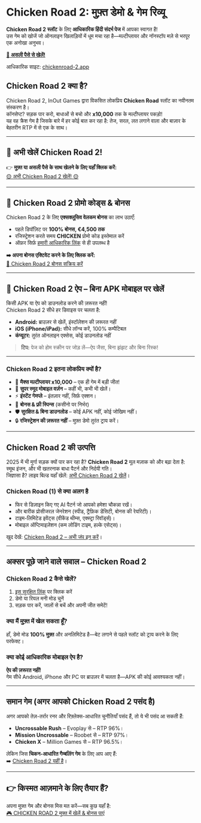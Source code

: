 # Chicken Road 2: मुफ़्त डेमो & गेम रिव्यू

**Chicken Road 2 स्लॉट** के लिए **आधिकारिक हिंदी संदर्भ पेज** में आपका स्वागत है!  
उस गेम को खोजें जो ऑनलाइन खिलाड़ियों में धूम मचा रहा है—मल्टीप्लायर और नॉनस्टॉप मज़े से भरपूर एक अनोखा अनुभव।

**[🐔 असली पैसे से खेलें!](https://chickenroad-2.app/redirect-chicken-road-2/)**

आधिकारिक साइट: [chickenroad-2.app](https://chickenroad-2.app/en/)

## Chicken Road 2 क्या है?

Chicken Road 2, InOut Games द्वारा विकसित लोकप्रिय **Chicken Road** स्लॉट का नवीनतम संस्करण है।  
कॉनसेप्ट? सड़क पार करो, बाधाओं से बचो और **x10,000** तक के मल्टीप्लायर पकड़ो!  
यह वह क्रैश गेम है जिसके बारे में हर कोई बात कर रहा है: तेज, सरल, लत लगाने वाला और बाज़ार के बेहतरीन RTP में से एक के साथ।

---

## 🚀 अभी खेलें Chicken Road 2!

👉 **मुफ़्त या असली पैसे के साथ खेलने के लिए यहाँ क्लिक करें:**  
[🟡 अभी Chicken Road 2 खेलें! 🟡](https://chickenroad-2.app/redirect-chicken-road-2/)

---

## 🎁 Chicken Road 2 प्रोमो कोड्स & बोनस

Chicken Road 2 के लिए **एक्सक्लूसिव वेलकम बोनस** का लाभ उठाएँ:

- पहले डिपॉज़िट पर **100% बोनस, €4,500 तक**  
- रजिस्ट्रेशन करते समय **CHICKEN** प्रोमो कोड इस्तेमाल करें  
- ऑफ़र सिर्फ़ [हमारी आधिकारिक लिंक](https://chickenroad-2.app/redirect-chicken-road-2/) से ही उपलब्ध है

**➡️ अपना बोनस एक्टिवेट करने के लिए क्लिक करें:**  
[🔑 Chicken Road 2 बोनस सक्रिय करें](https://chickenroad-2.app/redirect-chicken-road-2/)

---

## 📱 Chicken Road 2 ऐप – बिना APK मोबाइल पर खेलें

किसी APK या ऐप को डाउनलोड करने की ज़रूरत नहीं!  
Chicken Road 2 सीधे हर डिवाइस पर चलता है:

- **Android:** ब्राउज़र से खेलें, इंस्टॉलेशन की ज़रूरत नहीं  
- **iOS (iPhone/iPad):** सीधे लॉन्च करें, 100% कम्पैटिबल  
- **कंप्यूटर:** तुरंत ऑनलाइन एक्सेस, कोई डाउनलोड नहीं

> **टिप:** पेज को होम स्क्रीन पर जोड़ लें—ऐप जैसा, बिना झंझट और बिना रिस्क!

---

### Chicken Road 2 इतना लोकप्रिय क्यों है?

- 💸 **मैक्स मल्टीप्लायर x10,000** – एक ही गेम में बड़ी जीत!  
- 📱 **सुपर स्मूद मोबाइल वर्ज़न** – कहीं भी, कभी भी खेलें।  
- ⚡ **इंस्टेंट गेमप्ले** – इंतज़ार नहीं, सिर्फ़ एक्शन।  
- 🎁 **बोनस & फ़्री स्पिन्स** (कसीनो पर निर्भर)  
- 🛡️ **सुरक्षित & बिना डाउनलोड** – कोई APK नहीं, कोई जोखिम नहीं।  
- 🔒 **रजिस्ट्रेशन की ज़रूरत नहीं** – मुफ़्त डेमो तुरंत ट्राय करें।

---

## Chicken Road 2 की उत्पत्ति

2025 में भी मुर्गा सड़क क्यों पार कर रहा है? **Chicken Road 2** मूल मज़ाक को और बढ़ा देता है: स्मूथ इंजन, और भी खतरनाक बाधा पैटर्न और निर्दयी गति।  
जिज्ञासा है? लाइव बिल्ड यहाँ खेलें: [अभी Chicken Road 2 खेलें](https://chickenroad-2.app/redirect-chicken-road-2/)।

### Chicken Road (1) से क्या अलग है
- फिर से डिज़ाइन किए गए AI पैटर्न जो आपको हमेशा चौकन्ना रखें।  
- और बारीक प्रोसीजरल जेनरेशन (स्पीड, ट्रैफ़िक डेंसिटी, बोनस की रेयरिटी)।  
- टाइम-लिमिटेड इवेंट्स (वीकेंड थीम्स, एक्स्ट्रा रिवॉर्ड्स)।  
- मोबाइल ऑप्टिमाइज़ेशन (कम लोडिंग टाइम, हल्के एसेट्स)।

खुद देखें: [Chicken Road 2 – अभी जंप इन करें](https://chickenroad-2.app/redirect-chicken-road-2/)।

---

## अक्सर पूछे जाने वाले सवाल – Chicken Road 2

### Chicken Road 2 कैसे खेलें?
1. [इस सुरक्षित लिंक](https://chickenroad-2.app/redirect-chicken-road-2/) पर क्लिक करें  
2. डेमो या रियल मनी मोड चुनें  
3. सड़क पार करें, जालों से बचें और अपनी जीत समेटें!

### क्या मैं मुफ़्त में खेल सकता हूँ?
हाँ, डेमो मोड **100% मुफ़्त** और अनलिमिटेड है—बेट लगाने से पहले स्लॉट को ट्राय करने के लिए परफेक्ट।

### क्या कोई आधिकारिक मोबाइल ऐप है?
**ऐप की ज़रूरत नहीं!**  
गेम सीधे Android, iPhone और PC पर ब्राउज़र में चलता है—APK की कोई आवश्यकता नहीं।

---

## समान गेम (अगर आपको Chicken Road 2 पसंद है)

अगर आपको तेज़-तर्रार रनर और रिफ़्लेक्स-आधारित चुनौतियाँ पसंद हैं, तो ये भी पसंद आ सकती हैं:  
- **Uncrossable Rush** – Evoplay से – RTP 96%।  
- **Mission Uncrossable** – Roobet से – RTP 97%।  
- **Chicken X** – Million Games से – RTP 96.5%।

लेकिन जिस **चिकन-आधारित गैम्बलिंग गेम** के लिए आप आए हैं:  
➡️ [Chicken Road 2 यहीं है](https://chickenroad-2.app/redirect-chicken-road-2/)।

---

## 👉 किस्मत आज़माने के लिए तैयार हैं?  
अपना मुफ़्त गेम और बोनस मिस मत करें—सब कुछ यहाँ है:  
[🎮 CHICKEN ROAD 2 मुफ़्त में खेलें & बोनस पाएं](https://chickenroad-2.app/redirect-chicken-road-2/)
